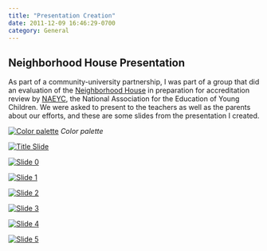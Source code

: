 ```yaml
---
title: "Presentation Creation"
date: 2011-12-09 16:46:29-0700
category: General
---
```


## Neighborhood House Presentation
As part of a community-university partnership, I was part of a group that did an evaluation of the [Neighborhood House](http://www.nhutah.org) in preparation for accreditation review by [NAEYC](http://www.naeyc.org), the National Association for the Education of Young Children. We were asked to present to the teachers as well as the parents about our efforts, and these are some slides from the presentation I created.

[![Color palette](https://www.bennorris.blog/uploads/2019/81447bacd7.jpg "Color palette")](https://www.bennorris.blog/uploads/2019/81447bacd7.jpg)
*Color palette*

[![Title Slide](https://www.bennorris.blog/uploads/2019/d98ed55cbd.jpg "Title Slide")](https://www.bennorris.blog/uploads/2019/d98ed55cbd.jpg)

[![Slide 0](https://www.bennorris.blog/uploads/2019/803e628efb.jpg "Slide 0")](https://www.bennorris.blog/uploads/2019/803e628efb.jpg)

[![Slide 1](https://www.bennorris.blog/uploads/2019/a60a4a5bde.jpg "Slide 1")](https://www.bennorris.blog/uploads/2019/a60a4a5bde.jpg)

[![Slide 2](https://www.bennorris.blog/uploads/2019/5a8503a55a.jpg "Slide 2")](https://www.bennorris.blog/uploads/2019/5a8503a55a.jpg)

[![Slide 3](https://www.bennorris.blog/uploads/2019/674d30d116.jpg "Slide 3")](https://www.bennorris.blog/uploads/2019/674d30d116.jpg)

[![Slide 4](https://www.bennorris.blog/uploads/2019/1889501382.jpg "Slide 4")](https://www.bennorris.blog/uploads/2019/1889501382.jpg)

[![Slide 5](https://www.bennorris.blog/uploads/2019/5935df8f6a.jpg "Slide 5")](https://www.bennorris.blog/uploads/2019/5935df8f6a.jpg)
